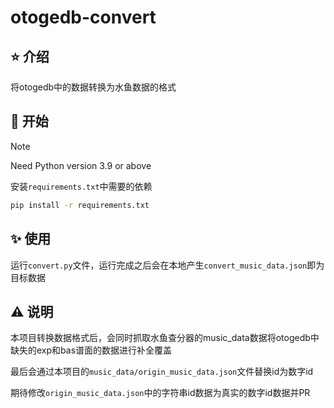 
# otogedb-convert

## ⭐️ 介绍

将otogedb中的数据转换为水鱼数据的格式

## 🚀 开始

> [!NOTE]
> Need Python version 3.9 or above

安装`requirements.txt`中需要的依赖
```sh
pip install -r requirements.txt
```

## ✨ 使用

运行`convert.py`文件，运行完成之后会在本地产生`convert_music_data.json`即为目标数据

## ⚠️ 说明

本项目转换数据格式后，会同时抓取水鱼查分器的music_data数据将otogedb中缺失的exp和bas谱面的数据进行补全覆盖

最后会通过本项目的`music_data/origin_music_data.json`文件替换id为数字id

期待修改`origin_music_data.json`中的字符串id数据为真实的数字id数据并PR
